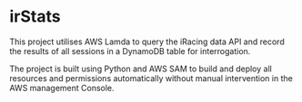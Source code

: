 # irStats

This project utilises AWS Lamda to query the iRacing data API and record the results of all sessions in a DynamoDB table for interrogation. 

The project is built using Python and AWS SAM to build and deploy all resources and permissions automatically without manual intervention in the AWS management Console. 
